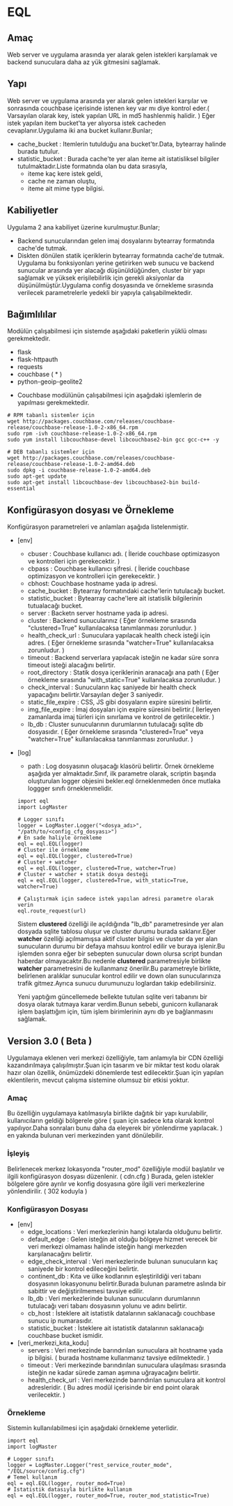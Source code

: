 # EQL
## Amaç
Web server ve uygulama arasında yer alarak gelen istekleri karşılamak ve backend sunuculara daha az yük gitmesini sağlamak.
## Yapı
Web server ve uygulama arasında yer alarak gelen istekleri karşılar ve sonrasında couchbase içerisinde istenen key var mı diye kontrol eder.( Varsayılan olarak key, istek yapılan URL in md5 hashlenmiş halidir. ) Eğer istek yapılan item bucket'ta yer alıyorsa istek cacheden cevaplanır.Uygulama iki ana bucket kullanır.Bunlar;
+ cache_bucket : Itemlerin tutulduğu ana bucket'tır.Data, bytearray halinde burada tutulur.
+ statistic_bucket : Burada cache'te yer alan iteme ait istatisliksel bilgiler tutulmaktadır.Liste formatında olan bu data sırasıyla,
  + iteme kaç kere istek geldi,
  + cache ne zaman oluştu,
  + iteme ait mime type bilgisi.

## Kabiliyetler
Uygulama 2 ana kabiliyet üzerine kurulmuştur.Bunlar;
+ Backend sunucularından gelen imaj dosyalarını bytearray formatında cache'de tutmak.
+ Diskten dönülen statik içeriklerin bytearray formatında cache'de tutmak.
Uygulama bu fonksiyonları yerine getirirken web sunucu ve backend sunucular arasında yer alacağı düşünüldüğünden, cluster bir yapı sağlamak ve yüksek erişilebilirlik için gerekli aksiyonlar da düşünülmüştür.Uygulama config dosyasında ve örnekleme sırasında verilecek parametrelerle yedekli bir yapıyla çalışabilmektedir.

## Bağımlılılar
Modülün çalışabilmesi için sistemde aşağıdaki paketlerin yüklü olması gerekmektedir.
+ flask
+ flask-httpauth
+ requests
+ couchbase ( * )
+ python-geoip-geolite2

* Couchbase modülünün çalışabilmesi için aşağıdaki işlemlerin de yapılması gerekmektedir.
```
# RPM tabanlı sistemler için
wget http://packages.couchbase.com/releases/couchbase-release/couchbase-release-1.0-2-x86_64.rpm
sudo rpm -ivh couchbase-release-1.0-2-x86_64.rpm
sudo yum install libcouchbase-devel libcouchbase2-bin gcc gcc-c++ -y

# DEB tabanlı sistemler için
wget http://packages.couchbase.com/releases/couchbase-release/couchbase-release-1.0-2-amd64.deb
sudo dpkg -i couchbase-release-1.0-2-amd64.deb
sudo apt-get update
sudo apt-get install libcouchbase-dev libcouchbase2-bin build-essential
```

## Konfigürasyon dosyası ve Örnekleme
Konfigürasyon parametreleri ve anlamları aşağıda listelenmiştir.
+ [env]
  + cbuser : Couchbase kullanıcı adı. ( İleride couchbase optimizasyon ve kontrolleri için gerekecektir. )
  + cbpass : Couchbase kullanıcı şifresi. ( İleride couchbase optimizasyon ve kontrolleri için gerekecektir. )
  + cbhost: Couchbase hostname yada ip adresi.
  + cache_bucket : Bytearray formatındaki cache'lerin tutulacağı bucket.
  + statistic_bucket : Bytearray cache'lere ait istatislik bilgilerinin tutualacağı bucket. 
  + server : Backetn server hostname yada ip adresi.
  + cluster : Backend sunucularınız ( Eğer örnekleme sırasında "clustered=True" kullanılacaksa tanımlanması zorunludur. )
  + health_check_url : Sunuculara yapılacak health check isteği için adres. ( Eğer örnekleme sırasında "watcher=True" kullanılacaksa  zorunludur. )
  + timeout : Backend serverlara yapılacak isteğin ne kadar süre sonra timeout isteği alacağını belirtir.
  + root_directory : Statik dosya içeriklerinin aranacağı ana path ( Eğer örnekleme sırasında "with_static=True" kullanılacaksa zorunludur. )
  + check_interval : Sunucuların kaç saniyede bir health check yapacağını belirtir.Varsayılan değer 3 saniyedir.
  + static_file_expire : CSS, JS gibi dosyaların expire süresini belirtir.
  + img_file_expire : İmaj dosyaları için expire süresini belirtir.( İlerleyen zamanlarda imaj türleri için sınırlama ve kontrol de getirilecektir. )
  + lb_db : Cluster sunucularının durumlarının tutulacağı sqlite db dosyasıdır. ( Eğer örnekleme sırasında "clustered=True" veya "watcher=True" kullanılacaksa tanımlanması zorunludur. )
+ [log]
  + path : Log dosyasının oluşacağı klasörü belirtir.
  Örnek örnekleme aşağıda yer almaktadır.Sınıf, ilk parametre olarak, scriptin başında oluşturulan logger objesini bekler.eql örneklenmeden önce mutlaka loggger sınıfı örneklenmelidir.
  ```
  import eql
  import LogMaster
  
  # Logger sınıfı
  logger = LogMaster.Logger("<dosya_adı>", "/path/to/<config_cfg_dosyası>")
  # En sade haliyle örnekleme
  eql = eql.EQL(logger)
  # Cluster ile örnekleme
  eql = eql.EQL(logger, clustered=True)
  # Cluster + watcher
  eql = eql.EQL(logger, clustered=True, watcher=True)
  # Cluster + watcher + statik dosya desteği
  eql = eql.EQL(logger, clustered=True, with_static=True, watcher=True)
  
  # Çalıştırmak için sadece istek yapılan adresi parametre olarak verin
  eql.route_request(url)
  ```
  
  Sistem **clustered** özelliği ile açıldığında "lb_db" parametresinde yer alan dosyada sqlite tablosu oluşur ve cluster durumu burada saklanır.Eğer **watcher** özelliği açılmamışsa aktif cluster bilgisi ve cluster da yer alan sunucuların durumu bir defaya mahsuu kontrol edilir ve buraya işlenir.Bu işlemden sonra eğer bir sebepten sunucular down olursa script bundan haberdar olmayacaktır.Bu nedenle **clustered** parametresiyle birlikte **watcher** parametresini de kullanmanız önerilir.Bu parametreyle birlikte, belirlenen aralıklar sunucular kontrol edilir ve down olan sunucularınıza trafik gitmez.Ayrıca sunucu durumunuzu loglardan takip edebilirsiniz.

  Yeni yaptığım güncellemede bellekte tutulan sqlite veri tabanını bir dosya olarak tutmaya karar verdim.Bunun sebebi, gunicorn kullanarak işlem başlattığım için, tüm işlem birimlerinin aynı db ye bağlanmasını sağlamak.

## Version 3.0 ( Beta )
Uygulamaya eklenen veri merkezi özelliğiyle, tam anlamıyla bir CDN özelliği kazandırılmaya çalışılmıştır.Şuan için tasarım ve bir miktar test kodu olarak hazır olan özellik, önümüzdeki dönemlerde test edilecektir.Şuan için yapılan eklentilerin, mevcut çalışma sistemine olumsuz bir etkisi yoktur.

### Amaç
Bu özelliğin uygulamaya katılmasıyla birlikte dağıtık bir yapı kurulabilir, kullanıcıların geldiği bölgerele göre ( şuan için sadece kıta olarak kontrol yapılıyor.Daha sonraları bunu daha da eleyerek bir yönlendirme yapılacak. ) en yakında bulunan veri merkezinden yanıt dönülebilir.

### İşleyiş
Belirlenecek merkez lokasyonda "router_mod" özelliğiyle modül başlatılır ve ilgili konfigürasyon dosyası düzenlenir. ( cdn.cfg ) Burada, gelen istekler bölgelere göre ayrılır ve konfig dosyasına göre ilgili veri merkezlerine yönlendirilir. ( 302 koduyla )

### Konfigürasyon Dosyası
+ [env]
  + edge_locations : Veri merkezlerinin hangi kıtalarda olduğunu belirtir.
  + default_edge : Gelen isteğin ait olduğu bölgeye hizmet verecek bir veri merkezi olmaması halinde isteğin hangi merkezden karşılanacağını belirtir.
  + edge_check_interval : Veri merkezlerinde bulunan sunucuların kaç saniyede bir kontrol edileceğini belirtir.
  + continent_db : Kıta ve ülke kodlarının eşleştirildiği veri tabanı dosyasının lokasyonunu belirtir.Burada bulunan parametre aslında bir sabittir ve değiştirilmemesi tavsiye edilir.
  + lb_db : Veri merkezlerinde bulunan sunucuların durumlarının tutulacağı veri tabanı dosyasının yolunu ve adını belirtir.
  + cb_host : İsteklere ait istatistik datalarının saklanacağı couchbase sunucu ip numarasıdır.
  + statistic_bucket : İsteklere ait istatistik datalarının saklanacağı couchbase bucket ismidir.
+ [veri_merkezi_kıta_kodu]
  + servers : Veri merkezinde barındırılan sunuculara ait hostname yada ip bilgisi. ( burada hostname kullanmanız tavsiye edilmektedir. )
  + timeout : Veri merkezinde barındırılan sunuculara ulaşılması sırasında isteğin ne kadar sürede zaman aşımına uğrayacağını belirtir.
  + health_check_url : Veri merkezinde barındırılan sunuculara ait kontrol adresleridir. ( Bu adres modül içerisinde bir end point olarak verilecektir. )

### Örnekleme
Sistemin kullanılabilmesi için aşağıdaki örnekleme yeterlidir.

```
import eql
import logMaster

# Logger sınıfı
logger = LogMaster.Logger("rest_service_router_mode", "/EQL/source/config.cfg")
# Temel kullanım
eql = eql.EQL(logger, router_mod=True)
# İstatistik datasıyla birlikte kullanım
eql = eql.EQL(logger, router_mod=True, router_mod_statistic=True)
```
